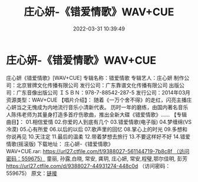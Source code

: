 ﻿---
title: 庄心妍-《错爱情歌》WAV+CUE
date: 2022-03-31 10:39:49
categories: WAV车载音乐、镜像
tags: 国语流行
---
# 庄心妍-《错爱情歌》WAV+CUE

庄心妍《错爱情歌》[WAV+CUE]
专辑名称：错爱情歌
专辑艺人：庄心妍
制作公司：北京冒牌文化传播有限公司
发行公司：广东靠谱文化传播有限公司
出版公司：广东音像出版公司
ＩＳＢＮ：978-7-88542-287-5
发行公司：2014年03月
资源类型：WAV+CUE
【唱片介绍】：
随着《一万个舍不得》的走红，闪亮主播庄心妍当之无愧成为内地流行音乐小清新代表。
历时一年的磨练，由国内著名音乐人陈伟老师为其量身打造多首疗伤歌曲，推出全新大碟《错爱情歌》……
【专辑曲目】：
01.相信爱情
02.你爱的人到底有几个
03.错爱情歌(电子版)
04.梦缠绵(VS冷漠)
05.心有所爱
06.以后的以后
07.歌声里的回忆
08.掌心上的时光
09.多想和你说再见
10.天注定
11.最后的温柔
12.带着梦想去旅行
13.不要这样好不好
14.错爱情歌(摇滚版)
下载地址：
庄心妍-《错爱情歌》WAV+CUE.rar: https://url27.ctfile.com/f/9388027-561144719-7b8c8f （访问密码：559675）
童丽, 孙露,白晓, 常安, 龚玥, 庄心妍, 常安,程璧,鄂尔佳明, 彭芳
https://url27.ctfile.com/d/9388027-44931274-448c0d
（访问密码：559675）
原文：[链接](https://blog.sina.com.cn/s/blog_1647c7e7601030wg8.html)